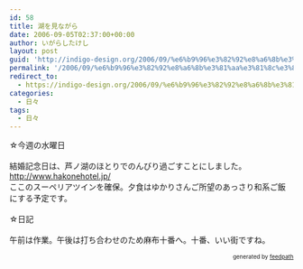 ```yaml
---
id: 58
title: 湖を見ながら
date: 2006-09-05T02:37:00+00:00
author: いがらしたけし
layout: post
guid: 'http://indigo-design.org/2006/09/%e6%b9%96%e3%82%92%e8%a6%8b%e3%81%aa%e3%81%8c%e3%82%89/'
permalink: '/2006/09/%e6%b9%96%e3%82%92%e8%a6%8b%e3%81%aa%e3%81%8c%e3%82%89/'
redirect_to:
  - https://indigo-design.org/2006/09/%e6%b9%96%e3%82%92%e8%a6%8b%e3%81%aa%e3%81%8c%e3%82%89/
categories:
  - 日々
tags:
  - 日々
---
```

☆今週の水曜日<br /><br />結婚記念日は、芦ノ湖のほとりでのんびり過ごすことにしました。<br /><a href="http://www.hakonehotel.jp/">http://www.hakonehotel.jp/</a><br />ここのスーペリアツインを確保。夕食はゆかりさんご所望のあっさり和系ご飯にする予定です。<br /><br />☆日記<br /><br />午前は作業。午後は打ち合わせのため麻布十番へ。十番、いい街ですね。<br />
<div style="text-align: right;font-size: 10px">
&nbsp;&nbsp;<span>generated by <a href="http://feedpath.jp">feedpath</a></span>
</div>